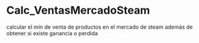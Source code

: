 # Calc_VentasMercadoSteam
calcular el mín de venta de productos en el mercado de steam además de obtener si existe ganancia o perdida
